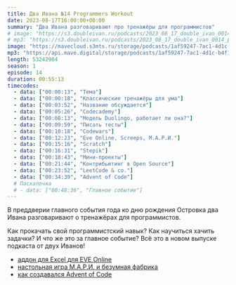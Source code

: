 ```yaml
---
title: Два Ивана №14 Programmers Workout
date: 2023-08-17T16:00:00+00:00
summary: "Два Ивана разговаривают про тренажёры для программистов"
# image: "https://s3.doubleivan.ru/podcasts/2023_08_17_double_ivan_0014_programmers_workout_ng.jpg"
# mp3: "https://s3.doubleivan.ru/podcasts/2023_08_17_double_ivan_0014_programmers_workout.mp3"
image: "https://mavecloud.s3mts.ru/storage/podcasts/1af59247-7ac1-4d1c-b4f1-fd950f3daf15/images/98fffb52-df9b-4ee0-b273-f8adc380baa9.jpg"
mp3: "https://api.mave.digital/storage/podcasts/1af59247-7ac1-4d1c-b4f1-fd950f3daf15/episodes/98fffb52-df9b-4ee0-b273-f8adc380baa9.mp3"
length: 53242904
season: 1
episode: 14
duration: 00:55:13
timecodes:
  - data: ["00:00:13", "Тема"]
  - data: ["00:00:18", "Классические тренажёры для ума"]
  - data: ["00:03:52", "Название обсуждается"]
  - data: ["00:05:26", "Codecademy"]
  - data: ["00:08:13", "Модель Duolingo, работает ли она?"]
  - data: ["00:09:59", "Писать тесты"]
  - data: ["00:10:18", "Codewars"]
  - data: ["00:12:23", "Eve Online, Screeps, М.А.Р.И."]
  - data: ["00:15:16", "Scratch"]
  - data: ["00:16:31", "Stepik"]
  - data: ["00:18:43", "Мини-проекты"]
  - data: ["00:21:44", "Контрибьютинг в Open Source"]
  - data: ["00:23:52", "LeetCode & co."]
  - data: ["00:34:39", "Advent of Code"]
  # Пасхалочка
  # - data: ["00:48:36", "Главное событие"]
---
```


В преддверии главного события года ко дню рождения Островка два Ивана разговаривают о тренажёрах для программистов.

Как прокачать свой программистский навык? Как научиться хачить задачки? И что же это за главное событие? Всё это в новом выпуске подкаста от двух Иванов!

<!-- links -->

- [аддон для Excel для EVE Online](https://www.eveonline.com/news/view/information-is-power-excel-release)
- [настольная игра М.А.Р.И. и безумная фабрика](https://nizagams.ru/product/mari/)
- [как создавался Advent of Code](https://www.youtube.com/watch?v=CFWuwNDOnIo)
